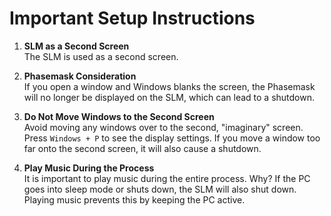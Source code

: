 # Important Setup Instructions

1. **SLM as a Second Screen**  
   The SLM is used as a second screen.

2. **Phasemask Consideration**  
   If you open a window and Windows blanks the screen, the Phasemask will no longer be displayed on the SLM, which can lead to a shutdown.

3. **Do Not Move Windows to the Second Screen**  
   Avoid moving any windows over to the second, "imaginary" screen. Press `Windows + P` to see the display settings. If you move a window too far onto the second screen, it will also cause a shutdown.

4. **Play Music During the Process**  
   It is important to play music during the entire process. Why? If the PC goes into sleep mode or shuts down, the SLM will also shut down. Playing music prevents this by keeping the PC active.




